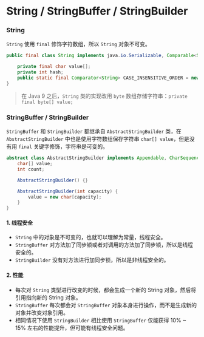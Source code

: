 # String / StringBuffer / StringBuilder

### String

`String` 使用 `final` 修饰字符数组，所以 `String` 对象不可变。

```java
public final class String implements java.io.Serializable, Comparable<String>, CharSequence {

    private final char value[];
    private int hash;
    public static final Comparator<String> CASE_INSENSITIVE_ORDER = new CaseInsensitiveComparator();
}
```

> 在 Java 9 之后，`String` 类的实现改用 `byte` 数组存储字符串：`private final byte[] value;`


### StringBuffer / StringBuilder

`StringBuffer` 和 `StringBuilder` 都继承自 `AbstractStringBuilder` 类，在 `AbstractStringBuilder` 中也是使用字符数组保存字符串 `char[] value`，但是没有用 `final` 关键字修饰，字符串是可变的。

```java
abstract class AbstractStringBuilder implements Appendable, CharSequence {
    char[] value;
    int count;

    AbstractStringBuilder() {}

    AbstractStringBuilder(int capacity) {
        value = new char[capacity];
    }
}
```

#### 1. 线程安全
- `String` 中的对象是不可变的，也就可以理解为常量，线程安全。
- `StringBuffer` 对方法加了同步锁或者对调用的方法加了同步锁，所以是线程安全的。
- `StringBuilder` 没有对方法进行加同步锁，所以是非线程安全的。

#### 2. 性能
- 每次对 `String` 类型进行改变的时候，都会生成一个新的 String 对象，然后将引用指向新的 String 对象。
- `StringBuffer` 每次都会对 `StringBuffer` 对象本身进行操作，而不是生成新的对象并改变对象引用。
- 相同情况下使用 `StringBuilder` 相比使用 `StringBuffer` 仅能获得 10% ~ 15% 左右的性能提升，但可能有线程安全问题。